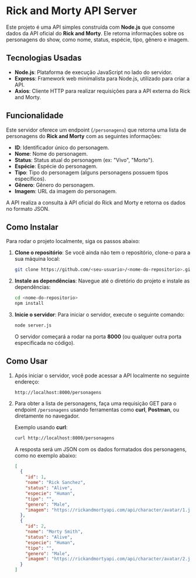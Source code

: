 # Rick and Morty API Server

Este projeto é uma API simples construída com **Node.js** que consome dados da API oficial do **Rick and Morty**. Ele retorna informações sobre os personagens do show, como nome, status, espécie, tipo, gênero e imagem.

## Tecnologias Usadas

- **Node.js**: Plataforma de execução JavaScript no lado do servidor.
- **Express**: Framework web minimalista para Node.js, utilizado para criar a API.
- **Axios**: Cliente HTTP para realizar requisições para a API externa do Rick and Morty.

## Funcionalidade

Este servidor oferece um endpoint (`/personagens`) que retorna uma lista de personagens do **Rick and Morty** com as seguintes informações:

- **ID**: Identificador único do personagem.
- **Nome**: Nome do personagem.
- **Status**: Status atual do personagem (ex: "Vivo", "Morto").
- **Espécie**: Espécie do personagem.
- **Tipo**: Tipo do personagem (alguns personagens possuem tipos específicos).
- **Gênero**: Gênero do personagem.
- **Imagem**: URL da imagem do personagem.

A API realiza a consulta à API oficial do Rick and Morty e retorna os dados no formato JSON.

## Como Instalar

Para rodar o projeto localmente, siga os passos abaixo:

1. **Clone o repositório**:
   Se você ainda não tem o repositório, clone-o para a sua máquina local:

   ```bash
   git clone https://github.com/<seu-usuario>/<nome-do-repositorio>.git
   ```

2. **Instale as dependências**:
   Navegue até o diretório do projeto e instale as dependências:

   ```bash
   cd <nome-do-repositorio>
   npm install
   ```

3. **Inicie o servidor**:
   Para iniciar o servidor, execute o seguinte comando:

   ```bash
   node server.js
   ```

   O servidor começará a rodar na porta **8000** (ou qualquer outra porta especificada no código).

## Como Usar

1. Após iniciar o servidor, você pode acessar a API localmente no seguinte endereço:

   ```
   http://localhost:8000/personagens
   ```

2. Para obter a lista de personagens, faça uma requisição GET para o endpoint `/personagens` usando ferramentas como **curl**, **Postman**, ou diretamente no navegador.

   Exemplo usando **curl**:

   ```bash
   curl http://localhost:8000/personagens
   ```

   A resposta será um JSON com os dados formatados dos personagens, como no exemplo abaixo:

   ```json
   [
     {
       "id": 1,
       "nome": "Rick Sanchez",
       "status": "Alive",
       "especie": "Human",
       "tipo": "",
       "genero": "Male",
       "imagem": "https://rickandmortyapi.com/api/character/avatar/1.jpeg"
     },
     {
       "id": 2,
       "nome": "Morty Smith",
       "status": "Alive",
       "especie": "Human",
       "tipo": "",
       "genero": "Male",
       "imagem": "https://rickandmortyapi.com/api/character/avatar/2.jpeg"
     }
   ]
   ```
